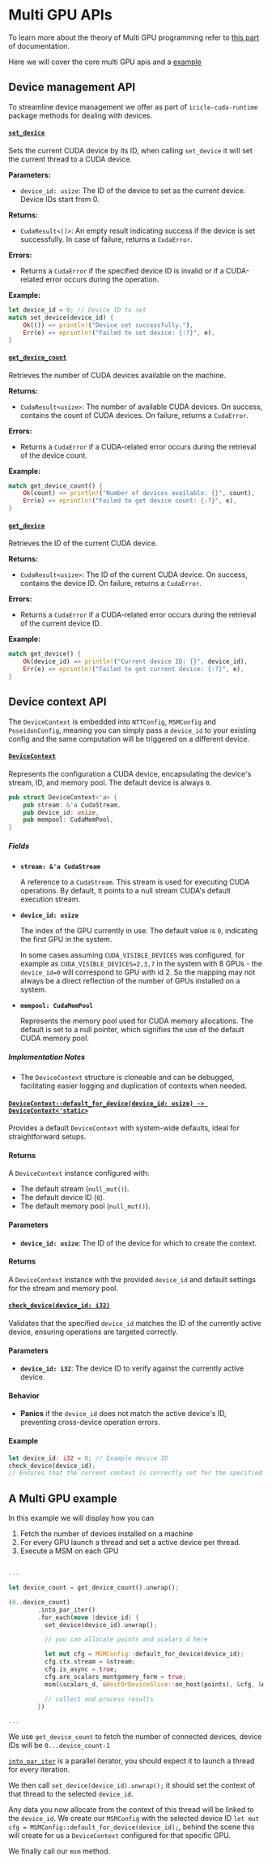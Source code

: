 # Multi GPU APIs

To learn more about the theory of Multi GPU programming refer to [this part](../multi-gpu.md) of documentation.

Here we will cover the core multi GPU apis and a [example](#a-multi-gpu-example)

## Device management API

To streamline device management we offer as part of `icicle-cuda-runtime` package methods for dealing with devices.

#### [`set_device`](https://github.com/ingonyama-zk/icicle/blob/e6035698b5e54632f2c44e600391352ccc11cad4/wrappers/rust/icicle-cuda-runtime/src/device.rs#L6)

Sets the current CUDA device by its ID, when calling `set_device` it will set the current thread to a CUDA device.

**Parameters:**

- `device_id: usize`: The ID of the device to set as the current device. Device IDs start from 0.

**Returns:**

- `CudaResult<()>`: An empty result indicating success if the device is set successfully. In case of failure, returns a `CudaError`.

**Errors:**

- Returns a `CudaError` if the specified device ID is invalid or if a CUDA-related error occurs during the operation.

**Example:**

```rust
let device_id = 0; // Device ID to set
match set_device(device_id) {
    Ok(()) => println!("Device set successfully."),
    Err(e) => eprintln!("Failed to set device: {:?}", e),
}
```

#### [`get_device_count`](https://github.com/ingonyama-zk/icicle/blob/e6035698b5e54632f2c44e600391352ccc11cad4/wrappers/rust/icicle-cuda-runtime/src/device.rs#L10)

Retrieves the number of CUDA devices available on the machine.

**Returns:**

- `CudaResult<usize>`: The number of available CUDA devices. On success, contains the count of CUDA devices. On failure, returns a `CudaError`.

**Errors:**

- Returns a `CudaError` if a CUDA-related error occurs during the retrieval of the device count.

**Example:**

```rust
match get_device_count() {
    Ok(count) => println!("Number of devices available: {}", count),
    Err(e) => eprintln!("Failed to get device count: {:?}", e),
}
```

#### [`get_device`](https://github.com/ingonyama-zk/icicle/blob/e6035698b5e54632f2c44e600391352ccc11cad4/wrappers/rust/icicle-cuda-runtime/src/device.rs#L15)

Retrieves the ID of the current CUDA device.

**Returns:**

- `CudaResult<usize>`: The ID of the current CUDA device. On success, contains the device ID. On failure, returns a `CudaError`.

**Errors:**

- Returns a `CudaError` if a CUDA-related error occurs during the retrieval of the current device ID.

**Example:**

```rust
match get_device() {
    Ok(device_id) => println!("Current device ID: {}", device_id),
    Err(e) => eprintln!("Failed to get current device: {:?}", e),
}
```

## Device context API

The `DeviceContext` is embedded into `NTTConfig`, `MSMConfig` and `PoseidonConfig`, meaning you can simply pass a `device_id` to your existing config and the same computation will be triggered on a different device.

#### [`DeviceContext`](https://github.com/ingonyama-zk/icicle/blob/e6035698b5e54632f2c44e600391352ccc11cad4/wrappers/rust/icicle-cuda-runtime/src/device_context.rs#L11)

Represents the configuration a CUDA device, encapsulating the device's stream, ID, and memory pool. The default device is always `0`.

```rust
pub struct DeviceContext<'a> {
    pub stream: &'a CudaStream,
    pub device_id: usize,
    pub mempool: CudaMemPool,
}
```

##### Fields

- **`stream: &'a CudaStream`**

  A reference to a `CudaStream`. This stream is used for executing CUDA operations. By default, it points to a null stream CUDA's default execution stream.

- **`device_id: usize`**

  The index of the GPU currently in use. The default value is `0`, indicating the first GPU in the system.

  In some cases assuming `CUDA_VISIBLE_DEVICES` was configured, for example as `CUDA_VISIBLE_DEVICES=2,3,7` in the system with 8 GPUs - the `device_id=0` will correspond to GPU with id 2. So the mapping may not always be a direct reflection of the number of GPUs installed on a system.

- **`mempool: CudaMemPool`**

  Represents the memory pool used for CUDA memory allocations. The default is set to a null pointer, which signifies the use of the default CUDA memory pool.

##### Implementation Notes

- The `DeviceContext` structure is cloneable and can be debugged, facilitating easier logging and duplication of contexts when needed.


#### [`DeviceContext::default_for_device(device_id: usize) -> DeviceContext<'static>`](https://github.com/ingonyama-zk/icicle/blob/e6035698b5e54632f2c44e600391352ccc11cad4/wrappers/rust/icicle-cuda-runtime/src/device_context.rs#L30)

Provides a default `DeviceContext` with system-wide defaults, ideal for straightforward setups.

#### Returns

A `DeviceContext` instance configured with:
- The default stream (`null_mut()`).
- The default device ID (`0`).
- The default memory pool (`null_mut()`).

#### Parameters

- **`device_id: usize`**: The ID of the device for which to create the context.

#### Returns

A `DeviceContext` instance with the provided `device_id` and default settings for the stream and memory pool.


#### [`check_device(device_id: i32)`](https://github.com/vhnatyk/icicle/blob/eef6876b037a6b0797464e7cdcf9c1ecfcf41808/wrappers/rust/icicle-cuda-runtime/src/device_context.rs#L42)

Validates that the specified `device_id` matches the ID of the currently active device, ensuring operations are targeted correctly.

#### Parameters

- **`device_id: i32`**: The device ID to verify against the currently active device.

#### Behavior

- **Panics** if the `device_id` does not match the active device's ID, preventing cross-device operation errors.

#### Example

```rust
let device_id: i32 = 0; // Example device ID
check_device(device_id);
// Ensures that the current context is correctly set for the specified device ID.
```


## A Multi GPU example

In this example we will display how you can

1. Fetch the number of devices installed on a machine
2. For every GPU launch a thread and set a active device per thread.
3. Execute a MSM on each GPU



```rust

...

let device_count = get_device_count().unwrap();

(0..device_count)
        .into_par_iter()
        .for_each(move |device_id| {
          set_device(device_id).unwrap();

          // you can allocate points and scalars_d here

          let mut cfg = MSMConfig::default_for_device(device_id);
          cfg.ctx.stream = &stream;
          cfg.is_async = true;
          cfg.are_scalars_montgomery_form = true;
          msm(&scalars_d, &HostOrDeviceSlice::on_host(points), &cfg, &mut msm_results).unwrap();

          // collect and process results
        })

...
```


We use `get_device_count` to fetch the number of connected devices, device IDs will be `0...device_count-1`

[`into_par_iter`](https://docs.rs/rayon/latest/rayon/iter/trait.IntoParallelIterator.html#tymethod.into_par_iter) is a parallel iterator, you should expect it to launch a thread for every iteration.

We then call `set_device(device_id).unwrap();` it should set the context of that thread to the selected `device_id`.

Any data you now allocate from the context of this thread will be linked to the `device_id`. We create our `MSMConfig` with the selected device ID `let mut cfg = MSMConfig::default_for_device(device_id);`, behind the scene this will create for us a `DeviceContext` configured for that specific GPU. 

We finally call our `msm` method.

